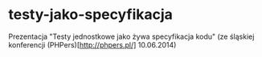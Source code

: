 testy-jako-specyfikacja
=======================

Prezentacja "Testy jednostkowe jako żywa specyfikacja kodu" (ze śląskiej konferencji (PHPers)[http://phpers.pl/] 10.06.2014)